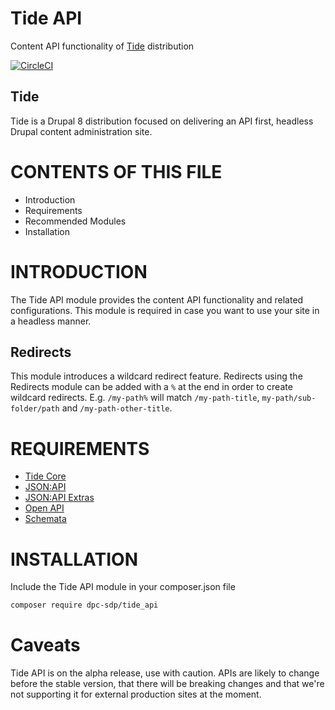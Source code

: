 # Tide API
Content API functionality of [Tide](https://github.com/dpc-sdp/tide) distribution

[![CircleCI](https://circleci.com/gh/dpc-sdp/tide_api.svg?style=svg)](https://circleci.com/gh/dpc-sdp/tide_api)

## Tide
Tide is a Drupal 8 distribution focused on delivering an API first, headless 
Drupal content administration site.

# CONTENTS OF THIS FILE

* Introduction
* Requirements
* Recommended Modules
* Installation

# INTRODUCTION
The Tide API module provides the content API functionality and related 
configurations. This module is required in case you want to use your site in a 
headless manner.

## Redirects
This module introduces a wildcard redirect feature. Redirects using the Redirects module can be added with a `%` at the end in order to create wildcard redirects. E.g. `/my-path%` will match `/my-path-title`, `my-path/sub-folder/path` and `/my-path-other-title`.

# REQUIREMENTS
* [Tide Core](https://github.com/dpc-sdp/tide_core)
* [JSON:API](https://drupal.org/project/jsonapi)
* [JSON:API Extras](https://drupal.org/project/jsonapi_extras)
* [Open API](https://drupal.org/project/openapi)
* [Schemata](https://drupal.org/project/schemata)

# INSTALLATION
Include the Tide API module in your composer.json file
```bash
composer require dpc-sdp/tide_api
```

# Caveats

Tide API is on the alpha release, use with caution. APIs are likely to change 
before the stable version, that there will be breaking changes and that we're 
not supporting it for external production sites at the moment.
